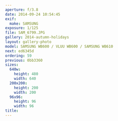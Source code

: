 ```yaml
---
aperture: f/3.8
date: 2014-09-24 10:54:45
exif:
  make: SAMSUNG
exposure: 1/125
file: SAM_6799.JPG
gallery: 2014-autumn-holidays
layout: gallery-photo
model: SAMSUNG WB600 / VLUU WB600 / SAMSUNG WB610
next: ed6345d
ordering: 59
previous: 0bb3360
sizes:
  640w:
    height: 480
    width: 640
  200x200:
    height: 200
    width: 200
  96x96:
    height: 96
    width: 96
title: 
---
```

